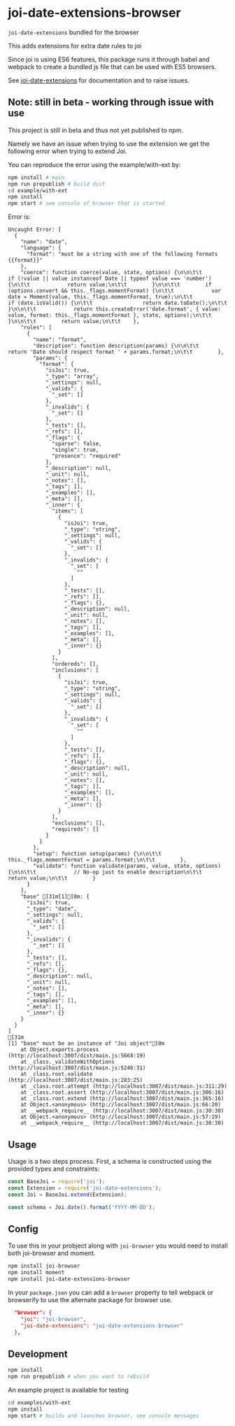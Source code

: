 # joi-date-extensions-browser

`joi-date-extensions` bundled for the browser

This adds extensions for extra date rules to joi

Since joi is using ES6 features, this package runs it through babel and webpack to create a bundled js file that can be used with ES5 browsers.

See [joi-date-extensions](https://github.com/hapijs/joi-date-extensions) for documentation and to raise issues.

## Note: still in beta - working through issue with use

This project is still in beta and thus not yet published to npm.

Namely we have an issue when trying to use the extension we get the following error when trying to extend Joi.

You can reproduce the error using the example/with-ext by:
```bash
npm install # main
npm run prepublish # build dist
cd example/with-ext
npm install
npm start # see console of browser that is started
```

Error is:

```
Uncaught Error: [
  {
    "name": "date",
    "language": {
      "format": "must be a string with one of the following formats {{format}}"
    },
    "coerce": function coerce(value, state, options) {\n\n\t\t        if (!value || value instanceof Date || typeof value === 'number') {\n\t\t            return value;\n\t\t        }\n\n\t\t        if (options.convert && this._flags.momentFormat) {\n\t\t            var date = Moment(value, this._flags.momentFormat, true);\n\t\t            if (date.isValid()) {\n\t\t                return date.toDate();\n\t\t            }\n\n\t\t            return this.createError('date.format', { value: value, format: this._flags.momentFormat }, state, options);\n\t\t        }\n\n\t\t        return value;\n\t\t    },
    "rules": [
      {
        "name": "format",
        "description": function description(params) {\n\n\t\t            return 'Date should respect format ' + params.format;\n\t\t        },
        "params": {
          "format": {
            "isJoi": true,
            "_type": "array",
            "_settings": null,
            "_valids": {
              "_set": []
            },
            "_invalids": {
              "_set": []
            },
            "_tests": [],
            "_refs": [],
            "_flags": {
              "sparse": false,
              "single": true,
              "presence": "required"
            },
            "_description": null,
            "_unit": null,
            "_notes": [],
            "_tags": [],
            "_examples": [],
            "_meta": [],
            "_inner": {
              "items": [
                {
                  "isJoi": true,
                  "_type": "string",
                  "_settings": null,
                  "_valids": {
                    "_set": []
                  },
                  "_invalids": {
                    "_set": [
                      ""
                    ]
                  },
                  "_tests": [],
                  "_refs": [],
                  "_flags": {},
                  "_description": null,
                  "_unit": null,
                  "_notes": [],
                  "_tags": [],
                  "_examples": [],
                  "_meta": [],
                  "_inner": {}
                }
              ],
              "ordereds": [],
              "inclusions": [
                {
                  "isJoi": true,
                  "_type": "string",
                  "_settings": null,
                  "_valids": {
                    "_set": []
                  },
                  "_invalids": {
                    "_set": [
                      ""
                    ]
                  },
                  "_tests": [],
                  "_refs": [],
                  "_flags": {},
                  "_description": null,
                  "_unit": null,
                  "_notes": [],
                  "_tags": [],
                  "_examples": [],
                  "_meta": [],
                  "_inner": {}
                }
              ],
              "exclusions": [],
              "requireds": []
            }
          }
        },
        "setup": function setup(params) {\n\n\t\t            this._flags.momentFormat = params.format;\n\t\t        },
        "validate": function validate(params, value, state, options) {\n\n\t\t            // No-op just to enable description\n\t\t            return value;\n\t\t        }
      }
    ],
    "base" [31m[1][0m: {
      "isJoi": true,
      "_type": "date",
      "_settings": null,
      "_valids": {
        "_set": []
      },
      "_invalids": {
        "_set": []
      },
      "_tests": [],
      "_refs": [],
      "_flags": {},
      "_description": null,
      "_unit": null,
      "_notes": [],
      "_tags": [],
      "_examples": [],
      "_meta": [],
      "_inner": {}
    }
  }
]
[31m
[1] "base" must be an instance of "Joi object"[0m
    at Object.exports.process (http://localhost:3007/dist/main.js:5668:19)
    at _class._validateWithOptions (http://localhost:3007/dist/main.js:5246:31)
    at _class.root.validate (http://localhost:3007/dist/main.js:283:25)
    at _class.root.attempt (http://localhost:3007/dist/main.js:311:29)
    at _class.root.assert (http://localhost:3007/dist/main.js:306:16)
    at _class.root.extend (http://localhost:3007/dist/main.js:365:16)
    at Object.<anonymous> (http://localhost:3007/dist/main.js:66:20)
    at __webpack_require__ (http://localhost:3007/dist/main.js:30:30)
    at Object.<anonymous> (http://localhost:3007/dist/main.js:57:19)
    at __webpack_require__ (http://localhost:3007/dist/main.js:30:30)
```

## Usage

Usage is a two steps process. First, a schema is constructed using the provided types and constraints:

```js
const BaseJoi = require('joi');
const Extension = require('joi-date-extensions');
const Joi = BaseJoi.extend(Extension);

const schema = Joi.date().format('YYYY-MM-DD');
```

## Config

To use this in your probject along with `joi-browser` you would need to install both joi-browser and moment.

```bash
npm install joi-browser
npm install moment
npm install joi-date-extensions-browser
```

In your `package.json` you can add a `browser` property to tell webpack or browserify to use the alternate package for browser use.

```json
  "browser": {
    "joi": "joi-browser",
    "joi-date-extensions": "joi-date-extensions-browser"
  },
```

## Development

```bash
npm install
npm run prepublish # when you want to rebuild
```

An example project is available for testing

```bash
cd examples/with-ext
npm install
npm start # builds and launches browser, see console messages
```
